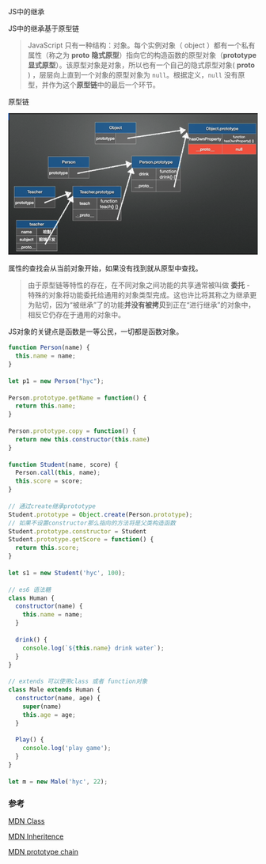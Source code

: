 JS中的继承

JS中的继承基于原型链

> JavaScript 只有一种结构：对象。每个实例对象（ object ）都有一个私有属性（称之为 __proto__  **隐式原型**）指向它的构造函数的原型对象（**prototype**  **显式原型**）。该原型对象是对象，所以也有一个自己的隐式原型对象( __proto__ ) ，层层向上直到一个对象的原型对象为 `null`。根据定义，`null` 没有原型，并作为这个**原型链**中的最后一个环节。

原型链

![image-20210412093900035](assets/image-20210412093900035.png)

属性的查找会从当前对象开始，如果没有找到就从原型中查找。

> 由于原型链等特性的存在，在不同对象之间功能的共享通常被叫做 **委托** - 特殊的对象将功能委托给通用的对象类型完成。这也许比将其称之为继承更为贴切，因为“被继承”了的功能**并没有被拷贝**到正在“进行继承”的对象中，相反它仍存在于通用的对象中。

JS对象的关键点是函数是一等公民，一切都是函数对象。

```javascript
function Person(name) {
  this.name = name;
}

let p1 = new Person("hyc");

Person.prototype.getName = function() {
  return this.name;
}

Person.prototype.copy = function() {
  return new this.constructor(this.name)
}

function Student(name, score) {
  Person.call(this, name);
  this.score = score;
}

// 通过create继承prototype
Student.prototype = Object.create(Person.prototype);
// 如果不设置constructor那么指向的方法将是父类构造函数
Student.prototype.constructor = Student
Student.prototype.getScore = function() {
  return this.score;
}

let s1 = new Student('hyc', 100);

// es6 语法糖
class Human {
  constructor(name) {
    this.name = name;
  }

  drink() {
    console.log(`${this.name} drink water`);
  }
}

// extends 可以使用class 或者 function对象
class Male extends Human {
  constructor(name, age) {
    super(name)
    this.age = age;
  }

  Play() {
    console.log('play game');
  }
}

let m = new Male('hyc', 22);
```

### 参考

[MDN Class](https://developer.mozilla.org/zh-CN/docs/Web/JavaScript/Reference/Classes)

[MDN Inheritence](https://developer.mozilla.org/zh-CN/docs/Learn/JavaScript/Objects/Inheritance)

[MDN prototype chain](https://developer.mozilla.org/zh-CN/docs/Web/JavaScript/Inheritance_and_the_prototype_chain)
